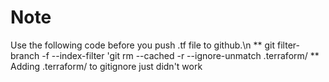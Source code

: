 # Note
Use the following code before you push .tf file to github.\n
** git filter-branch -f --index-filter 'git rm --cached -r --ignore-unmatch .terraform/ **
Adding .terraform/ to gitignore just didn't work